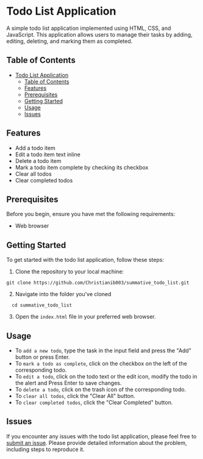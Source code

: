 # Todo List Application

A simple todo list application implemented using HTML, CSS, and JavaScript. This application allows users to manage their tasks by adding, editing, deleting, and marking them as completed.

## Table of Contents

- [Todo List Application](#todo-list-application)
  - [Table of Contents](#table-of-contents)
  - [Features](#features)
  - [Prerequisites](#prerequisites)
  - [Getting Started](#getting-started)
  - [Usage](#usage)
  - [Issues](#issues)

## Features

- Add a todo item
- Edit a todo item text inline
- Delete a todo item
- Mark a todo item complete by checking its checkbox
- Clear all todos
- Clear completed todos

## Prerequisites

Before you begin, ensure you have met the following requirements:

- Web browser

## Getting Started

To get started with the todo list application, follow these steps:

1. Clone the repository to your local machine:

  ```
  git clone https://github.com/Christianib003/summative_todo_list.git
  ```
2. Navigate into the folder you've cloned
  ```
    cd summative_todo_list
  ```

3. Open the `index.html` file in your preferred web browser.

## Usage

- To `add a new todo`, type the task in the input field and press the "Add" button or press Enter.
- To `mark a todo as complete`, click on the checkbox on the left of the corresponding todo.
- To `edit a todo`, click on the todo text or the edit icon, modify the todo in the alert and Press Enter to save changes.
- To `delete a todo`, click on the trash icon of the corresponding todo.
- To `clear all todos`, click the "Clear All" button.
- To `clear completed todos`, click the "Clear Completed" button.

## Issues

If you encounter any issues with the todo list application, please feel free to [submit an issue](https://github.com/Christianib003/summative_todo_list/issues). Please provide detailed information about the problem, including steps to reproduce it.

